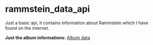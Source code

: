 # rammstein_data_api
Just a basic api, it contains information about Rammstein which I have found on the internet.  

**Just the album informations:** [Album data](https://rammstein-data-api.herokuapp.com/albumData)
